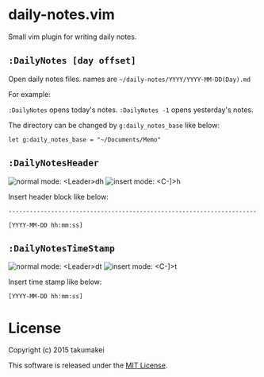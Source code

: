 # daily-notes.vim

Small vim plugin for writing daily notes.

## `:DailyNotes [day offset]`

Open daily notes files. names are `~/daily-notes/YYYY/YYYY-MM-DD(Day).md`

For example:

`:DailyNotes` opens today's notes.
`:DailyNotes -1` opens yesterday's notes.

The directory can be changed by `g:daily_notes_base` like below:

```
let g:daily_notes_base = "~/Documents/Memo"
```

## `:DailyNotesHeader`

![normal mode: &lt;Leader&gt;dh](https://img.shields.io/badge/normal_mode-%3CLeader%3Edh-green.svg?style=flat-square) ![insert mode: &lt;C-&#x005d;&gt;h](https://img.shields.io/badge/insert_mode-%3CC--%5D%3Eh-green.svg?style=flat-square)

Insert header block like below:

```
----------------------------------------------------------------------

[YYYY-MM-DD hh:mm:ss]
```

## `:DailyNotesTimeStamp`

![normal mode: &lt;Leader&gt;dt](https://img.shields.io/badge/normal_mode-%3CLeader%3Edt-green.svg?style=flat-square) ![insert mode: &lt;C-&#x005d;&gt;t](https://img.shields.io/badge/insert_mode-%3CC--%5D%3Et-green.svg?style=flat-square)

Insert time stamp like below:

```
[YYYY-MM-DD hh:mm:ss]
```

# License

Copyright (c) 2015 takumakei

This software is released under the [MIT License](http://opensource.org/licenses/mit-license.php).
